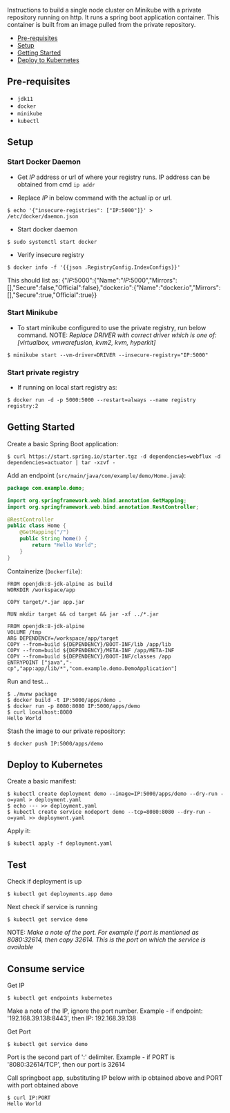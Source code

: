 Instructions to build a single node cluster on Minikube with a private repository running on http. It runs a spring boot application container. This container is built from an image pulled from the private repository.

* [Pre-requisites](#pre-requisites)
* [Setup](#setup)
* [Getting Started](#getting-started)
* [Deploy to Kubernetes](#deploy-to-kubernetes)

## Pre-requisites

- `jdk11`
- `docker`
- `minikube`
- `kubectl`

## Setup

### Start Docker Daemon

* Get *IP* address or url of where your registry runs. IP address can be obtained from cmd `ip addr`

* Replace *IP* in below command with the actual ip or url.

```
$ echo '{"insecure-registries": ["IP:5000"]}' > /etc/docker/daemon.json
```
* Start docker daemon
```
$ sudo systemctl start docker
```
* Verify insecure registry

```
$ docker info -f '{{json .RegistryConfig.IndexConfigs}}'
```

This should list as:
{"*IP*:5000":{"Name":"*IP*:5000","Mirrors":[],"Secure":false,"Official":false},"docker.io":{"Name":"docker.io","Mirrors":[],"Secure":true,"Official":true}}

### Start Minikube

* To start minikube configured to use the private registry, run below command. NOTE: *Replace DRIVER with correct driver which is one of: [virtualbox, vmwarefusion, kvm2, kvm, hyperkit]*
```
$ minikube start --vm-driver=DRIVER --insecure-registry="IP:5000"
```

### Start private registry

* If running on local start registry as:
```
$ docker run -d -p 5000:5000 --restart=always --name registry registry:2
```

## Getting Started

Create a basic Spring Boot application:

```
$ curl https://start.spring.io/starter.tgz -d dependencies=webflux -d dependencies=actuator | tar -xzvf -
```

Add an endpoint (`src/main/java/com/example/demo/Home.java`):

```java
package com.example.demo;

import org.springframework.web.bind.annotation.GetMapping;
import org.springframework.web.bind.annotation.RestController;

@RestController
public class Home {
    @GetMapping("/")
    public String home() {
        return "Hello World";
    }
}
```


Containerize (`Dockerfile`):

```
FROM openjdk:8-jdk-alpine as build
WORKDIR /workspace/app

COPY target/*.jar app.jar

RUN mkdir target && cd target && jar -xf ../*.jar

FROM openjdk:8-jdk-alpine
VOLUME /tmp
ARG DEPENDENCY=/workspace/app/target
COPY --from=build ${DEPENDENCY}/BOOT-INF/lib /app/lib
COPY --from=build ${DEPENDENCY}/META-INF /app/META-INF
COPY --from=build ${DEPENDENCY}/BOOT-INF/classes /app
ENTRYPOINT ["java","-cp","app:app/lib/*","com.example.demo.DemoApplication"]
```

Run and test...

```
$ ./mvnw package
$ docker build -t IP:5000/apps/demo .
$ docker run -p 8080:8080 IP:5000/apps/demo
$ curl localhost:8080
Hello World
```

Stash the image to our private repository:

```
$ docker push IP:5000/apps/demo
```

## Deploy to Kubernetes

Create a basic manifest:

```
$ kubectl create deployment demo --image=IP:5000/apps/demo --dry-run -o=yaml > deployment.yaml
$ echo --- >> deployment.yaml
$ kubectl create service nodeport demo --tcp=8080:8080 --dry-run -o=yaml >> deployment.yaml
```

Apply it:

```
$ kubectl apply -f deployment.yaml
```

## Test

Check if deployment is up
```
$ kubectl get deployments.app demo
```
Next check if service is running
```
$ kubectl get service demo
```
NOTE: *Make a note of the port. For example if port is mentioned as 8080:32614, then copy 32614. This is the port on which the service is available*

## Consume service

Get IP
```
$ kubectl get endpoints kubernetes
```
Make a note of the IP, ignore the port number. Example - if endpoint: '192.168.39.138:8443', then IP: 192.168.39.138

Get Port
```
$ kubectl get service demo
```
Port is the second part of ':' delimiter. Example - if PORT is '8080:32614/TCP', then our port is 32614

Call springboot app, substituting IP below with ip obtained above and PORT with port obtained above
```
$ curl IP:PORT
Hello World
```
